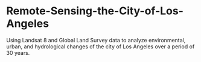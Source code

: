 # Remote-Sensing-the-City-of-Los-Angeles
Using Landsat 8 and Global Land Survey data to analyze environmental, urban, and hydrological changes of the city of Los Angeles over a period of 30 years.
